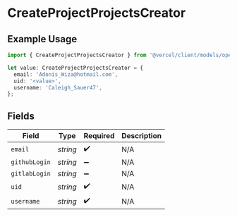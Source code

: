 # CreateProjectProjectsCreator

## Example Usage

```typescript
import { CreateProjectProjectsCreator } from '@vercel/client/models/operations';

let value: CreateProjectProjectsCreator = {
  email: 'Adonis_Wiza@hotmail.com',
  uid: '<value>',
  username: 'Caleigh_Sauer47',
};
```

## Fields

| Field         | Type     | Required           | Description |
| ------------- | -------- | ------------------ | ----------- |
| `email`       | _string_ | :heavy_check_mark: | N/A         |
| `githubLogin` | _string_ | :heavy_minus_sign: | N/A         |
| `gitlabLogin` | _string_ | :heavy_minus_sign: | N/A         |
| `uid`         | _string_ | :heavy_check_mark: | N/A         |
| `username`    | _string_ | :heavy_check_mark: | N/A         |
